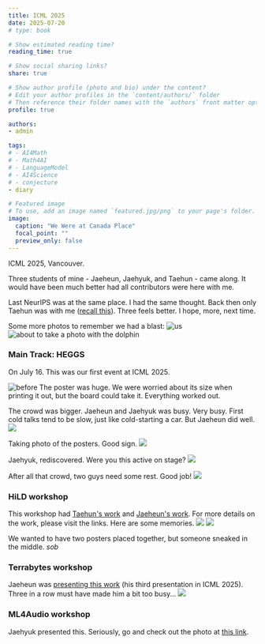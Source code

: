 ```yaml
---
title: ICML 2025
date: 2025-07-20
# type: book

# Show estimated reading time?
reading_time: true

# Show social sharing links?
share: true

# Show author profile (photo and bio) under the content?
# Edit your author profiles in the `content/authors/` folder
# Then reference their folder names with the `authors` front matter option above
profile: true

authors:
- admin

tags: 
# - AI4Math
# - Math4AI
# - LanguageModel
# - AI4Science
# - conjecture
- diary

# Featured image
# To use, add an image named `featured.jpg/png` to your page's folder. 
image:
  caption: "We Were at Canada Place"
  focal_point: ""
  preview_only: false
---
```


ICML 2025, Vancouver. 

Three students of mine - Jaeheun, Jaehyuk, and Taehun - came along. It would have been much better had all contributors were here with me. 

Last NeurIPS was at the same place. I had the same thought. Back then only Taehun was with me ([recall this](https://aiml-k.github.io/news/24-12-15-concordia/)).
Three feels better. 
I hope, more, next time.

Some more photos to remember we had a blast:
![us](icml_start1_20250714.jpg)
![about to take a photo with the dolphin](icml_dolphin_20250719_160331.jpg)

### Main Track: HEGGS

On July 16. This was our first event at ICML 2025.

![before](icml_heggs_main20250716_111109.jpg)
The poster was huge. We were worried about its size when printing it out, but the board could take it. Everything worked out. 

The crowd was bigger. Jaeheun and Jaehyuk was busy. Very busy.
First cold talks tend to be slow, just like cold-starting a car. But Jaeheun did well. 
![](icml_heggs_main20250716_111611.jpg)

Taking photo of the posters. Good sign.
![](icml_heggs_main20250716_111626.jpg)

Jaehyuk, rediscovered. Were you this active on stage?
![](icml_heggs_main20250716_113845.jpg)

After all that crowd, two guys need some rest. Good job!
![](icml_heggs_main20250716_120142.jpg)

### HiLD workshop

This workshop had [Taehun's work](https://aiml-k.github.io/publication/2025icml-hildworkshop-linsep/) and [Jaeheun's work](https://aiml-k.github.io/publication/2025icml-hildworkshop-catalyst/). 
For more details on the work, please visit the links.
Here are some memories.
![](icml-hild-wrkshp-taehun-20250718_111648.jpg)
![](icml-hild-wrkshp-jaeheun-20250718_111636.jpg)

We wanted to have two posters placed together, but someone sneaked in the middle. *sob*

### Terrabytes workshop

Jaeheun was [presenting this work](https://aiml-k.github.io/publication/2025icml-terrabytesworkshop/) (his third presentation in ICML 2025). 
Three in a row must have made him a bit too busy... 
![](icml_terrabytes_wrkshp20250719_150226.jpg)

### ML4Audio workshop

Jaehyuk presented this. Seriously, go and check out the photo at [this link](https://aiml-k.github.io/publication/2025icml-ml4audioworkshop/).
